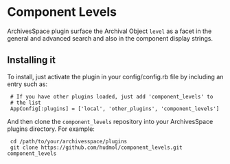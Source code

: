 Component Levels
================

ArchivesSpace plugin surface the Archival Object `level` as a facet in the general and advanced search and also in the component display strings.

## Installing it

To install, just activate the plugin in your config/config.rb file by
including an entry such as:

     # If you have other plugins loaded, just add 'component_levels' to
     # the list
     AppConfig[:plugins] = ['local', 'other_plugins', 'component_levels']

And then clone the `component_levels` repository into your
ArchivesSpace plugins directory.  For example:

     cd /path/to/your/archivesspace/plugins
     git clone https://github.com/hudmol/component_levels.git component_levels

